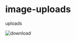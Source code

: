 # image-uploads
uploads

![download](https://user-images.githubusercontent.com/78454964/221044431-a1f477a4-f9fe-433b-a8b1-71b0e5b8145c.jpeg)
